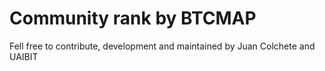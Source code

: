 # Community rank by BTCMAP
Fell free to contribute, development and maintained by Juan Colchete and UAIBIT
